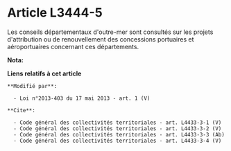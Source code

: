 # Article L3444-5

Les conseils départementaux d'outre-mer sont consultés sur les projets d'attribution ou de renouvellement des concessions
portuaires et aéroportuaires concernant ces départements.

**Nota:**



**Liens relatifs à cet article**

	**Modifié par**:

	  - Loi n°2013-403 du 17 mai 2013 - art. 1 (V)

	**Cite**:

	  - Code général des collectivités territoriales - art. L4433-3-1 (V)
	  - Code général des collectivités territoriales - art. L4433-3-2 (V)
	  - Code général des collectivités territoriales - art. L4433-3-3 (Ab)
	  - Code général des collectivités territoriales - art. L4433-3-4 (V)
